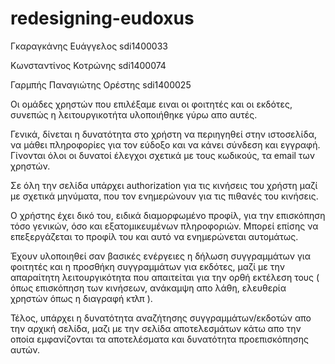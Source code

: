 # redesigning-eudoxus

Γκαραγκάνης Ευάγγελος sdi1400033

Κωνσταντίνος Κοτρώνης sdi1400074

Γαρμπής Παναγιώτης Ορέστης sdi1400025

Οι ομάδες χρηστών που επιλέξαμε ειναι οι φοιτητές και οι εκδότες, συνεπώς η λειτουργικοτήτα υλοποιήθηκε γύρω απο αυτές. 

Γενικά, δίνεται η δυνατότητα στο χρήστη να περιηγηθεί στην ιστοσελίδα, να μάθει πληροφορίες για τον εύδοξο και να κάνει σύνδεση και εγγραφή.
Γίνονται όλοι οι δυνατοί έλεγχοι σχετικά με τους κωδικούς, τα email των χρηστών.

Σε όλη την σελίδα υπάρχει authorization για τις κινήσεις του χρήστη μαζί με σχετικά μηνύματα, που τον ενημερώνουν για τις πιθανές του κινήσεις.

Ο χρήστης έχει δικό του, ειδικά διαμορφωμένο προφίλ, για την επισκόπηση τόσο γενικών, όσο και εξατομικευμένων πληροφοριών. Μπορεί επίσης να επεξεργάζεται το προφίλ του και αυτό να ενημερώνεται αυτομάτως.

Έχουν υλοποιηθεί σαν βασικές ενέργειες η δήλωση συγγραμμάτων για φοιτητές και η προσθήκη συγγραμμάτων για εκδότες, μαζί με την απαραίτητη λειτουργικότητα που απαιτείται  για την ορθή εκτέλεση τους ( όπως επισκόπηση των κινήσεων, ανάκαμψη απο λάθη, ελευθερία χρηστών όπως η  διαγραφή κτλπ ).

Τέλος, υπάρχει η δυνατότητα αναζήτησης συγγραμμάτων/εκδοτών απο την αρχική σελίδα, μαζι με την σελίδα αποτελεσμάτων κάτω απο την οποία εμφανίζονται τα αποτελέσματα και δυνατότητα προεπισκόπησης αυτών.